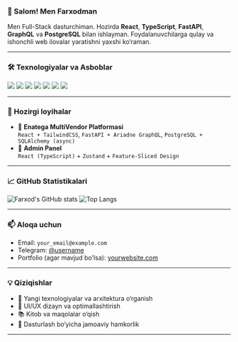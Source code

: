 ### 👋 Salom! Men Farxodman

Men Full-Stack dasturchiman. Hozirda **React**, **TypeScript**, **FastAPI**, **GraphQL** va **PostgreSQL** bilan ishlayman. Foydalanuvchilarga qulay va ishonchli web ilovalar yaratishni yaxshi ko‘raman.

---

### 🛠️ Texnologiyalar va Asboblar
<img src="https://img.shields.io/badge/Frontend-React-%2361DAFB?style=flat&logo=react&logoColor=white"/> 
<img src="https://img.shields.io/badge/TypeScript-3178C6?style=flat&logo=typescript&logoColor=white"/>
<img src="https://img.shields.io/badge/TailwindCSS-06B6D4?style=flat&logo=tailwindcss&logoColor=white"/>
<img src="https://img.shields.io/badge/Backend-FastAPI-009688?style=flat&logo=fastapi&logoColor=white"/>
<img src="https://img.shields.io/badge/GraphQL-E10098?style=flat&logo=graphql&logoColor=white"/>
<img src="https://img.shields.io/badge/PostgreSQL-4169E1?style=flat&logo=postgresql&logoColor=white"/>
<img src="https://img.shields.io/badge/ORM-SQLAlchemy-F29111?style=flat&logo=sqlalchemy&logoColor=white"/>

---

### 🚀 Hozirgi loyihalar
- 🛵 **Enatega MultiVendor Platformasi**  
  `React + TailwindCSS`, `FastAPI + Ariadne GraphQL`, `PostgreSQL + SQLAlchemy (async)`
- 🏢 **Admin Panel**  
  `React (TypeScript)` + `Zustand` + `Feature-Sliced Design`

---

### 📈 GitHub Statistikalari
![Farxod's GitHub stats](https://github-readme-stats.vercel.app/api?username=YOUR_GITHUB_USERNAME&show_icons=true&theme=radical)
![Top Langs](https://github-readme-stats.vercel.app/api/top-langs/?username=YOUR_GITHUB_USERNAME&layout=compact&theme=radical)

---

### 📫 Aloqa uchun
- Email: `your_email@example.com`
- Telegram: [@username](https://t.me/username)
- Portfolio (agar mavjud bo'lsa): [yourwebsite.com](https://yourwebsite.com)

---

### 💡 Qiziqishlar
- 🚀 Yangi texnologiyalar va arxitektura o‘rganish  
- 🎨 UI/UX dizayn va optimallashtirish  
- 📚 Kitob va maqolalar o‘qish  
- 🤝 Dasturlash bo‘yicha jamoaviy hamkorlik

---

